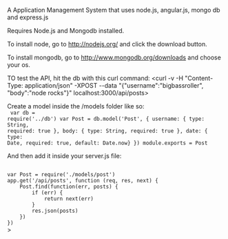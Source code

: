 A Application Management System that uses node.js, angular.js, mongo db and express.js

Requires Node.js and Mongodb installed.

To install node, go to http://nodejs.org/ and click the download button.

To install mongodb, go to http://www.mongodb.org/downloads and choose your os. 

TO test the API, hit the db with this curl command:
<curl -v -H "Content-Type: application/json" -XPOST --data "{\"username\":\"bigbassroller\", \"body\":\"node rocks\"}" localhost:3000/api/posts>

Create a model inside the /models folder like so:<br>
<code>
var db = require('../db')
var Post = db.model('Post', {
	username: { type: String, required: true },
	body: { type: String, required: true },
	date: { type: Date, required: true, default: Date.now}
})
module.exports = Post
</code>

And then add it inside your server.js file:<br>

<code>
var Post = require('./models/post')
app.get('/api/posts', function (req, res, next) {
	Post.find(function(err, posts) {
		if (err) {
			return next(err)
		} 
		res.json(posts)
	})
})
</code>>